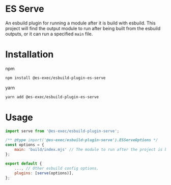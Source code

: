 # ES Serve

An esbuild plugin for running a module after it is build with esbuild. This project will find the output module to run after being built from the esbuild outputs, or it can run a specified `main` file.

# Installation

npm

```sh
npm install @es-exec/esbuild-plugin-es-serve
```

yarn

```sh
yarn add @es-exec/esbuild-plugin-es-serve
```

# Usage

```JavaScript
import serve from '@es-exec/esbuild-plugin-serve';

/** @type import('@es-exec/esbuild-plugin-serve').ESServeOptions */
const options = {
    main: 'build/index.mjs' // The module to run after the project is built. If not specified, will run the build outputs.
};

export default {
    ..., // Other esbuild config options.
    plugins: [serve(options)],
};
```
